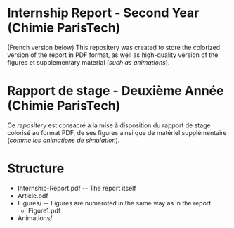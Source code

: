 # Internship Report - Second Year (Chimie ParisTech)
(French version below)
This repositery was created to store the colorized version of the report in PDF format, as well as high-quality version of the figures et supplementary material (*such as animations*).
# Rapport de stage - Deuxième Année (Chimie ParisTech)
Ce *repositery* est consacré à la mise à disposition du rapport de stage colorisé au format PDF, de ses figures ainsi que de matériel supplémentaire (*comme les animations de simulation*).

# Structure
- Internship-Report.pdf -- The report itself
- Article.pdf
- Figures/ -- Figures are numeroted in the same way as in the report
  - Figure1.pdf
- Animations/

